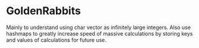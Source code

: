 # GoldenRabbits
 Mainly to understand using char vector as infinitely large integers.
 Also use hashmaps to greatly increase speed of massive calculations by storing keys and values of calculations for future use.
